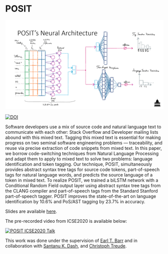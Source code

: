 # POSIT



<img src="Posit_Network.png" alt="POSIT's Network Architecture]" style="width:1280px;"/>



[![DOI](https://zenodo.org/badge/233908281.svg)](https://zenodo.org/badge/latestdoi/233908281)


Software developers use a mix of source code and natural language text to communicate with each other: 
Stack Overflow and Developer mailing lists abound with this mixed text. 
Tagging this mixed text is essential for making progress on two seminal software engineering problems — traceability, and reuse via precise extraction of code snippets from mixed text. 
In this paper, we borrow code-switching techniques from Natural Language Processing and adapt them to apply to mixed text to solve two problems: language identification and token tagging. 
Our technique, POSIT, simultaneously provides abstract syntax tree tags for source code tokens, part-of-speech tags for natural language words, and predicts the source language of a token in mixed text. 
To realize POSIT, we trained a biLSTM network with a Conditional Random Field output layer using abstract syntax tree tags from the CLANG compiler and part-of-speech tags from the Standard Stanford part-of-speech tagger.
POSIT improves the state-of-the-art on language identification by 10.6% and PoS/AST tagging by 23.7% in accuracy.

Slides are available [here](https://github.com/PPPI/POSIT/blob/master/docs/slides_icse20_posit.pdf).

The pre-recorded video from ICSE2020 is available below:

[![POSIT ICSE2020 Talk](http://img.youtube.com/vi/5AGkCDj6zyE/0.jpg)](http://www.youtube.com/watch?v=5AGkCDj6zyE "POSIT")

This work was done under the supervision of [Earl T. Barr](http://earlbarr.com/) and 
in collaboration with [Santanu K. Dash](http://santanu.uk/), and [Christoph Treude](ctreude.ca).
